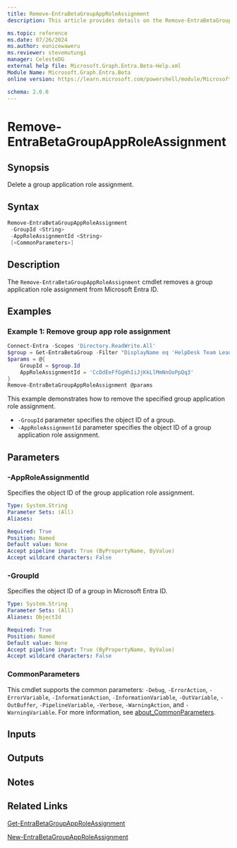 ```yaml
---
title: Remove-EntraBetaGroupAppRoleAssignment
description: This article provides details on the Remove-EntraBetaGroupAppRoleAssignment command.

ms.topic: reference
ms.date: 07/26/2024
ms.author: eunicewaweru
ms.reviewer: stevemutungi
manager: CelesteDG
external help file: Microsoft.Graph.Entra.Beta-Help.xml
Module Name: Microsoft.Graph.Entra.Beta
online version: https://learn.microsoft.com/powershell/module/Microsoft.Graph.Entra.Beta/Remove-EntraBetaGroupAppRoleAssignment

schema: 2.0.0
---
```


# Remove-EntraBetaGroupAppRoleAssignment

## Synopsis

Delete a group application role assignment.

## Syntax

```powershell
Remove-EntraBetaGroupAppRoleAssignment
 -GroupId <String>
 -AppRoleAssignmentId <String>
 [<CommonParameters>]
```

## Description

The `Remove-EntraBetaGroupAppRoleAssignment` cmdlet removes a group application role assignment from Microsoft Entra ID.

## Examples

### Example 1: Remove group app role assignment

```powershell
Connect-Entra -Scopes 'Directory.ReadWrite.All'
$group = Get-EntraBetaGroup -Filter "DisplayName eq 'HelpDesk Team Leaders'"
$params = @{
    GroupId = $group.Id 
    AppRoleAssignmentId = 'CcDdEeFfGgHhIiJjKkLlMmNnOoPpQq3'
}
Remove-EntraBetaGroupAppRoleAssignment @params
```

This example demonstrates how to remove the specified group application role assignment.

- `-GroupId` parameter specifies the object ID of a group.
- `-AppRoleAssignmentId` parameter specifies the object ID of a group application role assignment.

## Parameters

### -AppRoleAssignmentId

Specifies the object ID of the group application role assignment.

```yaml
Type: System.String
Parameter Sets: (All)
Aliases:

Required: True
Position: Named
Default value: None
Accept pipeline input: True (ByPropertyName, ByValue)
Accept wildcard characters: False
```

### -GroupId

Specifies the object ID of a group in Microsoft Entra ID.

```yaml
Type: System.String
Parameter Sets: (All)
Aliases: ObjectId

Required: True
Position: Named
Default value: None
Accept pipeline input: True (ByPropertyName, ByValue)
Accept wildcard characters: False
```

### CommonParameters

This cmdlet supports the common parameters: `-Debug`, `-ErrorAction`, `-ErrorVariable`, `-InformationAction`, `-InformationVariable`, `-OutVariable`, `-OutBuffer`, `-PipelineVariable`, `-Verbose`, `-WarningAction`, and `-WarningVariable`. For more information, see [about_CommonParameters](https://go.microsoft.com/fwlink/?LinkID=113216).

## Inputs

## Outputs

## Notes

## Related Links

[Get-EntraBetaGroupAppRoleAssignment](Get-EntraBetaGroupAppRoleAssignment.md)

[New-EntraBetaGroupAppRoleAssignment](New-EntraBetaGroupAppRoleAssignment.md)
